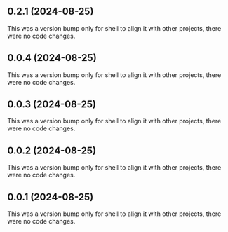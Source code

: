 ## 0.2.1 (2024-08-25)

This was a version bump only for shell to align it with other projects, there were no code changes.

## 0.0.4 (2024-08-25)

This was a version bump only for shell to align it with other projects, there were no code changes.

## 0.0.3 (2024-08-25)

This was a version bump only for shell to align it with other projects, there were no code changes.

## 0.0.2 (2024-08-25)

This was a version bump only for shell to align it with other projects, there were no code changes.

## 0.0.1 (2024-08-25)

This was a version bump only for shell to align it with other projects, there were no code changes.